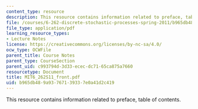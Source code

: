 ```yaml
---
content_type: resource
description: This resource contains information related to preface, table of contents.
file: /courses/6-262-discrete-stochastic-processes-spring-2011/b965db489a93767139337e0a41d2c419_MIT6_262S11_front.pdf
file_type: application/pdf
learning_resource_types:
- Lecture Notes
license: https://creativecommons.org/licenses/by-nc-sa/4.0/
ocw_type: OCWFile
parent_title: Course Notes
parent_type: CourseSection
parent_uid: c993794d-3d33-ecec-dc71-65ca875a7660
resourcetype: Document
title: MIT6_262S11_front.pdf
uid: b965db48-9a93-7671-3933-7e0a41d2c419
---
```

This resource contains information related to preface, table of contents.